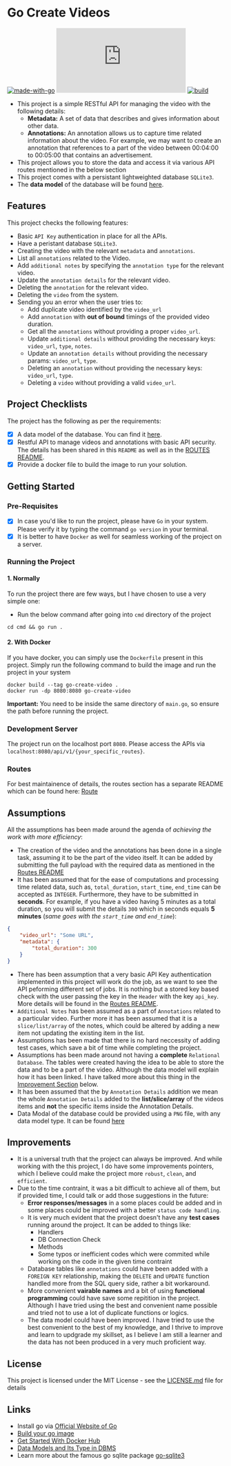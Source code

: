 # Go Create Videos

[![made-with-go](https://img.shields.io/badge/Made%20with-Go-1f425f.svg)](https://www.go.org/)
[![GitHub license](https://badgen.net/github/license/Naereen/Strapdown.js)](https://github.com/Naereen/StrapDown.js/blob/master/LICENSE)
[![build](https://img.shields.io/appveyor/build/gruntjs/grunt)](https://pub.dev/packages/flutter_bounce#-analysis-tab-)

- This project is a simple RESTful API for managing the video with the following details:
    - **Metadata:** A set of data that describes and gives information about other data.
    - **Annotations:** An annotation allows us to capture time related information about the video. For example, we may want to create an annotation that references to a part of the video between 00:04:00 to 00:05:00 that contains an advertisement. 
- This project allows you to store the data and access it via various API routes mentioned in the below section
- This project comes with a persistant lightweighted database `SQLite3`.
- The **data model** of the database will be found [here](https://github.com/aloklearning/go-create-video/blob/main/assets/ER%20Diagram%20Video.png).

## Features

This project checks the following features:
- Basic `API Key` authentication in place for all the APIs.
- Have a peristant database `SQLite3`.
- Creating the video with the relevant `metadata` and `annotations`.
- List all `annotations` related to the Video.
- Add `additional notes` by specifying the `annotation type` for the relevant video.
- Update the `annotation details` for the relevant video.
- Deleting the `annotation` for the relevant video.
- Deleting the `video` from the system.
- Sending you an error when the user tries to:
    - Add duplicate video identified by the `video_url`
    - Add `annotation` with **out of bound** timings of the provided video duration.
    - Get all the `annotations` without providing a proper `video_url`.
    - Update `additional details` without providing the necessary keys: `video_url`, `type`, `notes`.
    - Update an `annotation details` without providing the necessary params: `video_url`, `type`.
    - Deleting an `annotation` without providing the necessary keys: `video_url`, `type`.
    - Deleting a `video` without providing a valid `video_url`.

## Project Checklists

The project has the following as per the requirements:

- [x] A data model of the database. You can find it [here](https://github.com/aloklearning/go-create-video/blob/main/assets/ER%20Diagram%20Video.png).
- [x] Restful API to manage videos and annotations with basic API security. The details has been shared in this `README` as well as in the [ROUTES README](https://github.com/aloklearning/go-create-video/tree/main/pkg/handlers).
- [x] Provide a docker file to build the image to run your solution.

## Getting Started

### Pre-Requisites

- [x] In case you'd like to run the project, please have `Go` in your system. Please verify it by typing the command `go version` in your terminal.
- [x] It is better to have `Docker` as well for seamless working of the project on a server.

### Running the Project

#### 1. Normally

To run the project there are few ways, but I have chosen to use a very simple one:
- Run the below command after going into `cmd` directory of the project

```
cd cmd && go run .
```

#### 2. With Docker

If you have docker, you can simply use the `Dockerfile` present in this project. Simply run the following command to build the image and run the project in your system

```docker
docker build --tag go-create-video .
docker run -dp 8080:8080 go-create-video
```

**Important:** You need to be inside the same directory of `main.go`, so ensure the path before running the project.

### Development Server

The project run on the localhost port `8080`. Please access the APIs via `localhost:8080/api/v1/{your_specific_routes}`.

### Routes

For best maintainence of details, the routes section has a separate README which can be found here: [Route](https://github.com/aloklearning/go-create-video/tree/main/pkg/handlers)

## Assumptions

All the assumptions has been made around the agenda of *achieving the work with more efficiency*:

- The creation of the video and the annotations has been done in a single task, assuming it to be the part of the video itself. It can be added by submitting the full payload with the required data as mentioned in the [Routes README](https://github.com/aloklearning/go-create-video/tree/main/pkg/handlers)
- It has been assumed that for the ease of computations and processing time related data, such as, `total_duration`, `start_time`, `end_time` can be accepted as `INTEGER`. Furthermore, they have to be submitted in **seconds**. For example, if you have a video having 5 minutes as a total duration, so you will submit the details `300` which in seconds equals **5 minutes** (*same goes with the `start_time` and `end_time`*):

```json
{
    "video_url": "Some URL",
    "metadata": {
        "total_duration": 300
    }
}
```
- There has been assumption that a very basic API Key authentication implemented in this project will work do the job, as we want to see the API peforming different set of jobs. It is nothing but a stored key based check with the user passing the key in the `Header` with the key `api_key`. More details will be found in the [Routes README](https://github.com/aloklearning/go-create-video/tree/main/pkg/handlers).
- `Additional Notes` has been assumed as a part of `Annotations` related to a particular video. Further more it has been assumed that it is a `slice/list/array` of the notes, which could be altered by adding a new item not updating the existing item in the list.
- Assumptions has been made that there is no hard neccessity of adding test cases, which save a bit of time while completing the project.
- Assumptions has been made around not having a **complete** `Relational Database`. The tables were created having the idea to be able to store the data and to be a part of the video. Although the data model will explain how it has been linked. I have talked more about this thing in the [Improvement Section](https://github.com/aloklearning/go-create-video#improvements) below.
- It has been assumed that the by `Annotation Details` addition we mean the whole `Annotation Details` added to the **list/slice/array** of the videos items and **not** the specific items inside the Annotation Details.
- Data Modal of the database could be provided using a `PNG` file, with any data model type. It can be found [here](https://github.com/aloklearning/go-create-video/blob/main/assets/ER%20Diagram%20Video.png)

## Improvements

- It is a universal truth that the project can always be improved. And while working with the this project, I do have some improvements pointers, which I believe could make the project more `robust`, `clean`, and `efficient`. 
- Due to the time contraint, it was a bit difficult to achieve all of them, but if provided time, I could talk or add those suggestions in the future:
    - **Error responses/messages** in a some places could be added and in some places could be improved with a better `status code handling`.
    - It is very much evident that the project doesn't have any **test cases** running around the project. It can be added to things like:
        - Handlers
        - DB Connection Check
        - Methods
        - Some typos or inefficient codes which were commited while working on the code in the given time contraint
    - Database tables like `annotations` could have been added with a `FOREIGN KEY` relationship, making the `DELETE` and `UPDATE` function handled more from the SQL query side, rather a bit workaround.
    - More convenient **vairable names** and a bit of using **functional programming** could have save some repitition in the project. Although I have tried using the best and convenient name possible and tried not to use a lot of duplicate functions or logics.
    - The data model could have been improved. I have tried to use the best convenient to the best of my knowledge, and I thrive to improve and learn to updgrade my skillset, as I believe I am still a learner and the data has not been produced in a very much proficient way.

## License

This project is licensed under the MIT License - see the [LICENSE.md](https://github.com/aloklearning/go-create-video/blob/main/LICENSE.md) file for details

## Links

- Install go via [Official Website of Go](https://go.dev/)
- [Build your go image](https://docs.docker.com/language/golang/build-images/)
- [Get Started With Docker Hub](https://www.youtube.com/watch?v=iqqDU2crIEQ&t=1002s)
- [Data Models and Its Type in DBMS](https://afteracademy.com/blog/what-is-data-model-in-dbms-and-what-are-its-types/)
- Learn more about the famous go sqlite package [go-sqlite3](https://pkg.go.dev/github.com/mattn/go-sqlite3)




